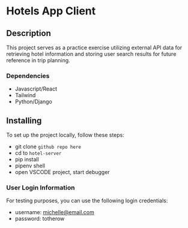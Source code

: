 # Hotels App Client 

## Description 

This project serves as a practice exercise utilizing external API data for retrieving hotel information and storing user search results for future reference in trip planning.

### Dependencies 

- Javascript/React
- Tailwind
- Python/Django

## Installing

To set up the project locally, follow these steps:

- git clone ```github repo here```
- cd to ```hotel-server```
- pip install 
- pipenv shell
- open VSCODE project, start debugger

### User Login Information

For testing purposes, you can use the following login credentials:

- username: michelle@email.com
- password: totherow
